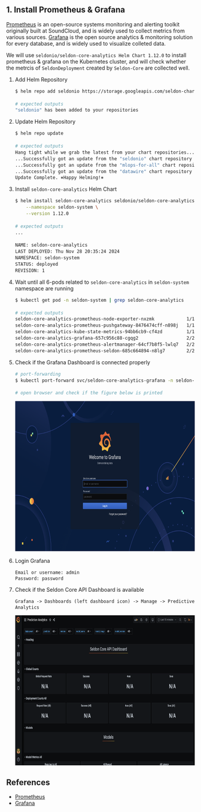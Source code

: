 ## 1. Install Prometheus & Grafana
[Prometheus] is an open-source systems monitoring and alerting toolkit originally built at SoundCloud, and is widely used to collect metrics from various sources. [Grafana] is the open source analytics & monitoring solution for every database, and is widely used to visualize colleted data.

We will use `seldonio/seldon-core-analytics Helm Chart 1.12.0` to install prometheus & grafana on the Kubernetes cluster, and will check whether the metrcis of `SeldonDeployment` created by `Seldon-Core` are collected well.

1) Add Helm Repository
    ```bash
    $ helm repo add seldonio https://storage.googleapis.com/seldon-charts

    # expected outputs
    "seldonio" has been added to your repositories
    ```

2) Update Helm Repository
    ```bash
    $ helm repo update

    # expected outputs
    Hang tight while we grab the latest from your chart repositories...
    ...Successfully got an update from the "seldonio" chart repository
    ...Successfully got an update from the "mlops-for-all" chart repository
    ...Successfully got an update from the "datawire" chart repository
    Update Complete. ⎈Happy Helming!⎈
    ```

3) Install `seldon-core-analytics` Helm Chart
    ```bash
    $ helm install seldon-core-analytics seldonio/seldon-core-analytics \
        --namespace seldon-system \
        --version 1.12.0

    # expected outputs
    ...

    NAME: seldon-core-analytics
    LAST DEPLOYED: Thu Nov 28 20:35:24 2024
    NAMESPACE: seldon-system
    STATUS: deployed
    REVISION: 1
    ```

4) Wait until all 6-pods related to `seldon-core-analytics` in `seldon-system` namespace are running
    ```bash
    $ kubectl get pod -n seldon-system | grep seldon-core-analytics

    # expected outputs
    seldon-core-analytics-prometheus-node-exporter-nxzmk            1/1     Running   0          97s
    seldon-core-analytics-prometheus-pushgateway-8476474cff-n898j   1/1     Running   0          97s
    seldon-core-analytics-kube-state-metrics-94bb6cb9-cf4zd         1/1     Running   0          97s
    seldon-core-analytics-grafana-657c956c88-cgqg2                  2/2     Running   0          97s
    seldon-core-analytics-prometheus-alertmanager-64cf7b8f5-lwlq7   2/2     Running   0          97s
    seldon-core-analytics-prometheus-seldon-685c664894-n8lg7        2/2     Running   0          97s
    ```

5) Check if the Grafana Dashboard is connected properly
    ```bash
    # port-forwarding
    $ kubectl port-forward svc/seldon-core-analytics-grafana -n seldon-system 8090:80

    # open browser and check if the figure below is printed
    ```

    <img src="figures/grafana-ui.png" width="1000" height="400">

6) Login Grafana
    ```
    Email or username: admin
    Password: password
    ```

7) Check if the Seldon Core API Dashboard is available
    ```
    Grafana -> Dashboards (left dashboard icon) -> Manage -> Predictive Analytics
    ```

    <img src="figures/seldon-core-api-dashboard.png" width="1000" height="400">




## References
- [Prometheus]
- [Grafana]

[Prometheus]: https://prometheus.io/docs/introduction/overview/
[Grafana]: https://grafana.com/docs/grafana/latest/


